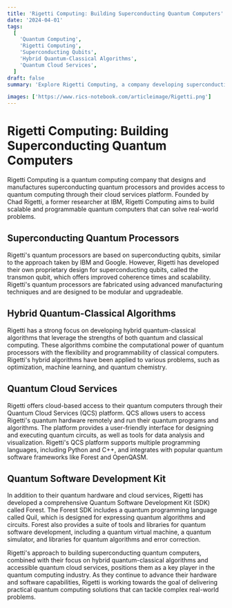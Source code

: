 ```yaml
---
title: 'Rigetti Computing: Building Superconducting Quantum Computers'
date: '2024-04-01'
tags:
  [
    'Quantum Computing',
    'Rigetti Computing',
    'Superconducting Qubits',
    'Hybrid Quantum-Classical Algorithms',
    'Quantum Cloud Services',
  ]
draft: false
summary: 'Explore Rigetti Computing, a company developing superconducting quantum computers and hybrid quantum-classical algorithms, making quantum computing accessible through their cloud services platform.'

images: ['https://www.rics-notebook.com/articleimage/Rigetti.png']
---
```


# Rigetti Computing: Building Superconducting Quantum Computers

Rigetti Computing is a quantum computing company that designs and manufactures superconducting quantum processors and provides access to quantum computing through their cloud services platform. Founded by Chad Rigetti, a former researcher at IBM, Rigetti Computing aims to build scalable and programmable quantum computers that can solve real-world problems.

## Superconducting Quantum Processors

Rigetti's quantum processors are based on superconducting qubits, similar to the approach taken by IBM and Google. However, Rigetti has developed their own proprietary design for superconducting qubits, called the transmon qubit, which offers improved coherence times and scalability. Rigetti's quantum processors are fabricated using advanced manufacturing techniques and are designed to be modular and upgradeable.

## Hybrid Quantum-Classical Algorithms

Rigetti has a strong focus on developing hybrid quantum-classical algorithms that leverage the strengths of both quantum and classical computing. These algorithms combine the computational power of quantum processors with the flexibility and programmability of classical computers. Rigetti's hybrid algorithms have been applied to various problems, such as optimization, machine learning, and quantum chemistry.

## Quantum Cloud Services

Rigetti offers cloud-based access to their quantum computers through their Quantum Cloud Services (QCS) platform. QCS allows users to access Rigetti's quantum hardware remotely and run their quantum programs and algorithms. The platform provides a user-friendly interface for designing and executing quantum circuits, as well as tools for data analysis and visualization. Rigetti's QCS platform supports multiple programming languages, including Python and C++, and integrates with popular quantum software frameworks like Forest and OpenQASM.

## Quantum Software Development Kit

In addition to their quantum hardware and cloud services, Rigetti has developed a comprehensive Quantum Software Development Kit (SDK) called Forest. The Forest SDK includes a quantum programming language called Quil, which is designed for expressing quantum algorithms and circuits. Forest also provides a suite of tools and libraries for quantum software development, including a quantum virtual machine, a quantum simulator, and libraries for quantum algorithms and error correction.

Rigetti's approach to building superconducting quantum computers, combined with their focus on hybrid quantum-classical algorithms and accessible quantum cloud services, positions them as a key player in the quantum computing industry. As they continue to advance their hardware and software capabilities, Rigetti is working towards the goal of delivering practical quantum computing solutions that can tackle complex real-world problems.
